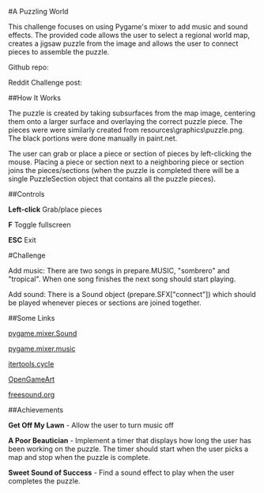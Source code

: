 #A Puzzling World

This challenge focuses on using Pygame's mixer to add music and sound effects. The provided code allows the user to select a regional world map, 
creates a jigsaw puzzle from the image and allows the user to connect pieces to assemble the puzzle.

Github repo: 

Reddit Challenge post: 

##How It Works

The puzzle is created by taking subsurfaces from the map image, centering them onto a larger surface and overlaying the correct puzzle piece. The pieces were 
were similarly created from resources\graphics\puzzle.png. The black portions were done manually in paint.net.

The user can grab or place a piece or section of pieces by left-clicking the mouse. Placing a piece or section next to a neighboring piece or section joins the pieces/sections 
(when the puzzle is completed there will be a single PuzzleSection object that contains all the puzzle pieces).

##Controls

**Left-click** Grab/place pieces

**F** Toggle fullscreen

**ESC** Exit

#Challenge

Add music: There are two songs in prepare.MUSIC, "sombrero" and "tropical". When one song finishes the next song should start playing.

Add sound: There is a Sound object (prepare.SFX["connect"]) which should be played whenever pieces or sections are joined together.


##Some Links

[pygame.mixer.Sound](https://www.pygame.org/docs/ref/mixer.html#pygame.mixer.Sound)

[pygame.mixer.music](https://www.pygame.org/docs/ref/music.html)

[itertools.cycle](https://docs.python.org/2/library/itertools.html#itertools.cycle)

[OpenGameArt](http://opengameart.org/)

[freesound.org](https://www.freesound.org/)

##Achievements

**Get Off My Lawn** - Allow the user to turn music off

**A Poor Beautician** - Implement a timer that displays how long the user has been working on the puzzle. The timer should start when the user picks a map and stop when the puzzle is complete.

**Sweet Sound of Success** - Find a sound effect to play when the user completes the puzzle.

